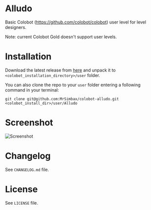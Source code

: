 # Alludo #

Basic Colobot (https://github.com/colobot/colobot) user level for level designers.

Note: current Colobot Gold doesn't support user levels.

# Installation #

Download the latest release from [here](https://github.com/MrSimbax/colobot-alludo/releases) and unpack it to `<colobot_installation_directory>/user` folder.

You can also clone the repo to your `user` folder entering a following command in your terminal:

    git clone git@github.com:MrSimbax/colobot-alludo.git <colobot_install_dir>/user/Alludo


# Screenshot #

![Screenshot](http://i.imgur.com/7qx6quS.png)

# Changelog #

See `CHANGELOG.md` file.

# License #

See `LICENSE` file.